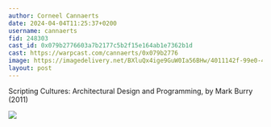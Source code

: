```yaml
---
author: Corneel Cannaerts 
date: 2024-04-04T11:25:37+0200
username: cannaerts
fid: 248303
cast_id: 0x079b2776603a7b2177c5b2f15e164ab1e7362b1d
cast: https://warpcast.com/cannaerts/0x079b2776
image: https://imagedelivery.net/BXluQx4ige9GuW0Ia56BHw/4011142f-99e0-4abe-eaea-96d704542500/original
layout: post
---
```

Scripting Cultures: Architectural Design and Programming, by Mark Burry (2011)  

![](https://imagedelivery.net/BXluQx4ige9GuW0Ia56BHw/4011142f-99e0-4abe-eaea-96d704542500/original)